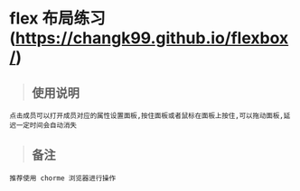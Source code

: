 
# flex 布局练习(<https://changk99.github.io/flexbox/>)

>## 使用说明

    点击成员可以打开成员对应的属性设置面板,按住面板或者鼠标在面板上按住,可以拖动面板,延迟一定时间会自动消失
    
>## 备注

    推荐使用 chorme 浏览器进行操作
   
